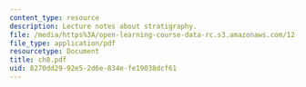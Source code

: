 ```yaml
---
content_type: resource
description: Lecture notes about stratigraphy.
file: /media/https%3A/open-learning-course-data-rc.s3.amazonaws.com/12-110-sedimentary-geology-spring-2007/8270dd2992e52d6e834efe19038dcf61_ch8.pdf
file_type: application/pdf
resourcetype: Document
title: ch8.pdf
uid: 8270dd29-92e5-2d6e-834e-fe19038dcf61
---
```

